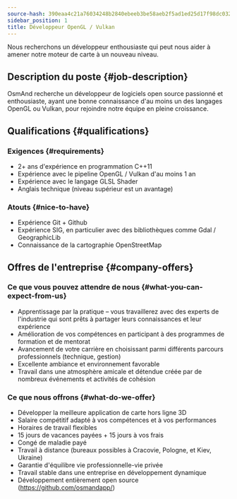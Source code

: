 ```yaml
---
source-hash: 390eaa4c21a76034248b2840ebeeb3be58aeb2f5ad1ed25d17f98dc0327c8ae7
sidebar_position: 1
title: Développeur OpenGL / Vulkan
---
```


Nous recherchons un développeur enthousiaste qui peut nous aider à amener notre moteur de carte à un nouveau niveau.

## Description du poste {#job-description}
OsmAnd recherche un développeur de logiciels open source passionné et enthousiaste, ayant une bonne connaissance d'au moins un des langages OpenGL ou Vulkan, pour rejoindre notre équipe en pleine croissance.

## Qualifications {#qualifications}

### Exigences {#requirements}
- 2+ ans d'expérience en programmation C++11
- Expérience avec le pipeline OpenGL / Vulkan d'au moins 1 an
- Expérience avec le langage GLSL Shader
- Anglais technique (niveau supérieur est un avantage)

### Atouts {#nice-to-have}
- Expérience Git + Github
- Expérience SIG, en particulier avec des bibliothèques comme Gdal / GeographicLib
- Connaissance de la cartographie OpenStreetMap

## Offres de l'entreprise {#company-offers}

### Ce que vous pouvez attendre de nous {#what-you-can-expect-from-us}
- Apprentissage par la pratique – vous travaillerez avec des experts de l'industrie qui sont prêts à partager leurs connaissances et leur expérience
- Amélioration de vos compétences en participant à des programmes de formation et de mentorat
- Avancement de votre carrière en choisissant parmi différents parcours professionnels (technique, gestion)
- Excellente ambiance et environnement favorable
- Travail dans une atmosphère amicale et détendue créée par de nombreux événements et activités de cohésion

### Ce que nous offrons {#what-do-we-offer}
- Développer la meilleure application de carte hors ligne 3D
- Salaire compétitif adapté à vos compétences et à vos performances
- Horaires de travail flexibles
- 15 jours de vacances payées + 15 jours à vos frais
- Congé de maladie payé
- Travail à distance (bureaux possibles à Cracovie, Pologne, et Kiev, Ukraine)
- Garantie d'équilibre vie professionnelle-vie privée
- Travail stable dans une entreprise en développement dynamique
- Développement entièrement open source (https://github.com/osmandapp/)